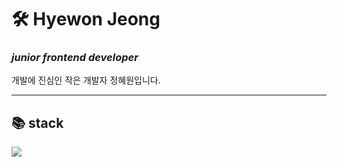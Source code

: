 # 🛠 Hyewon Jeong
### _junior frontend developer_
개발에 진심인 작은 개발자 정혜원입니다.

---
## 📚 stack
<img src="https://img.shields.io/badge/badge/html-E34F26?style=flat-square&logo=html5&logoColor=white"/>
